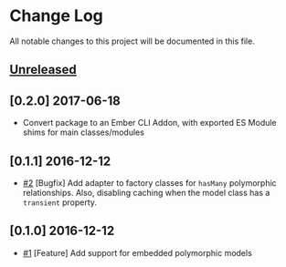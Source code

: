 # Change Log
All notable changes to this project will be documented in this file.

## [Unreleased]

## [0.2.0] 2017-06-18
- Convert package to an Ember CLI Addon, with exported ES Module shims for main
  classes/modules

## [0.1.1] 2016-12-12
- [#2](https://github.com/CondeNast/ember-model/pull/2) [Bugfix] Add adapter to
  factory classes for `hasMany` polymorphic relationships. Also, disabling
  caching when the model class has a `transient` property.

## [0.1.0] 2016-12-12
- [#1](https://github.com/CondeNast/ember-model/pull/1) [Feature] Add support
  for embedded polymorphic models

[unreleased]: https://github.com/CondeNast/ember-model/compare/0.1.0...HEAD
[6.11.6]: https://github.com/CondeNast/copilot/compare/5048d371216868dee1fbf2870eb1bf2ac546da22...0.1.0
